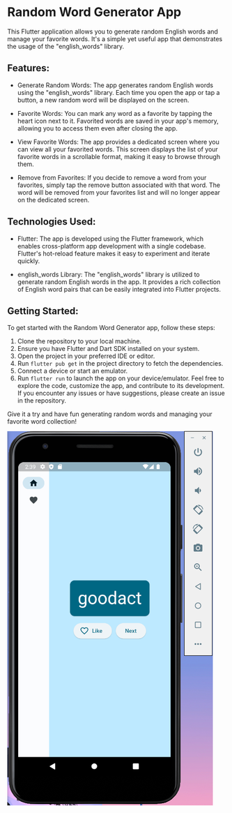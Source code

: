 # Random Word Generator App
This Flutter application allows you to generate random English words and manage your favorite words. It's a simple yet useful app that demonstrates the usage of the "english_words" library.

## Features:
- Generate Random Words: The app generates random English words using the "english_words" library. Each time you open the app or tap a button, a new random word will be displayed on the screen.

- Favorite Words: You can mark any word as a favorite by tapping the heart icon next to it. Favorited words are saved in your app's memory, allowing you to access them even after closing the app.

- View Favorite Words: The app provides a dedicated screen where you can view all your favorited words. This screen displays the list of your favorite words in a scrollable format, making it easy to browse through them.

- Remove from Favorites: If you decide to remove a word from your favorites, simply tap the remove button associated with that word. The word will be removed from your favorites list and will no longer appear on the dedicated screen.

## Technologies Used:
- Flutter: The app is developed using the Flutter framework, which enables cross-platform app development with a single codebase. Flutter's hot-reload feature makes it easy to experiment and iterate quickly.

- english_words Library: The "english_words" library is utilized to generate random English words in the app. It provides a rich collection of English word pairs that can be easily integrated into Flutter projects.

## Getting Started:
To get started with the Random Word Generator app, follow these steps:

1. Clone the repository to your local machine.
2. Ensure you have Flutter and Dart SDK installed on your system.
3. Open the project in your preferred IDE or editor.
4. Run ```flutter pub get``` in the project directory to fetch the dependencies.
5. Connect a device or start an emulator.
6. Run ```flutter run``` to launch the app on your device/emulator.
Feel free to explore the code, customize the app, and contribute to its development. If you encounter any issues or have suggestions, please create an issue in the repository.

Give it a try and have fun generating random words and managing your favorite word collection!

![Screenshot](./assets/imgs/img.png)